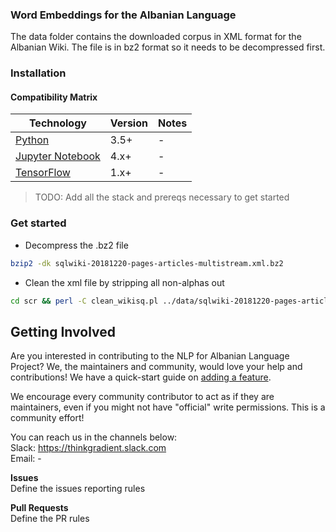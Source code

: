 ### Word Embeddings for the Albanian Language
The data folder contains the downloaded corpus in XML format for the Albanian Wiki. The file is in bz2 format so it needs to be decompressed first.



### Installation

#### Compatibility Matrix


| Technology  | Version | Notes | 
|---------------|-----------|-----------|
| [Python](https://www.python.org/)  | 3.5+  | -  | 
| [Jupyter Notebook](https://jupyter.org/)  | 4.x+  | -  | 
| [TensorFlow](https://www.tensorflow.org/)  | 1.x+  | -  | 

> TODO: Add all the stack and prereqs necessary to get started


### Get started

- Decompress the .bz2 file
```bash
bzip2 -dk sqlwiki-20181220-pages-articles-multistream.xml.bz2 

```
- Clean the xml file by stripping all non-alphas out 
```bash
cd scr && perl -C clean_wikisq.pl ../data/sqlwiki-20181220-pages-articles-multistream.xml

```


## Getting Involved

Are you interested in contributing to the NLP for Albanian Language Project? We, the maintainers and community,
would love your help and contributions! We have a quick-start guide on [adding a feature]().

We encourage every community contributor to act as if they are
maintainers, even if you might not have "official" write permissions. This is a
community effort!

You can reach us in the channels below:  
Slack: https://thinkgradient.slack.com  
Email: -



__Issues__  
Define the issues reporting rules

__Pull Requests__  
Define the PR rules


